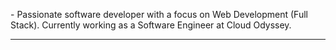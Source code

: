 <p> - Passionate software developer with a focus on Web Development (Full Stack). Currently working as a Software Engineer at Cloud Odyssey.</p>
<hr>
